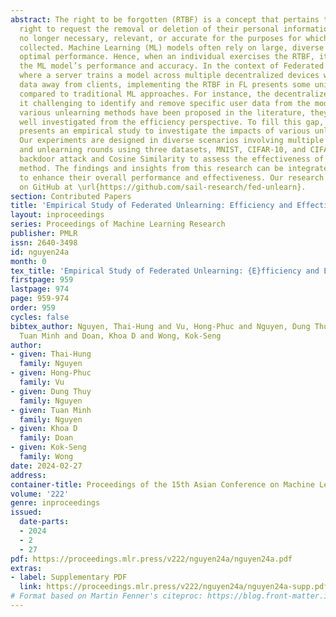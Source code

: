 ```yaml
---
abstract: The right to be forgotten (RTBF) is a concept that pertains to an individual’s
  right to request the removal or deletion of their personal information when it is
  no longer necessary, relevant, or accurate for the purposes for which it was initially
  collected. Machine Learning (ML) models often rely on large, diverse datasets for
  optimal performance. Hence, when an individual exercises the RTBF, it can impact
  the ML model’s performance and accuracy. In the context of Federated Learning (FL),
  where a server trains a model across multiple decentralized devices without moving
  data away from clients, implementing the RTBF in FL presents some unique challenges
  compared to traditional ML approaches. For instance, the decentralized nature makes
  it challenging to identify and remove specific user data from the model. Although
  various unlearning methods have been proposed in the literature, they have not been
  well investigated from the efficiency perspective. To fill this gap, this paper
  presents an empirical study to investigate the impacts of various unlearning methods.
  Our experiments are designed in diverse scenarios involving multiple communication
  and unlearning rounds using three datasets, MNIST, CIFAR-10, and CIFAR-100. We utilize
  backdoor attack and Cosine Similarity to assess the effectiveness of each unlearning
  method. The findings and insights from this research can be integrated into FL systems
  to enhance their overall performance and effectiveness. Our research codes are available
  on GitHub at \url{https://github.com/sail-research/fed-unlearn}.
section: Contributed Papers
title: 'Empirical Study of Federated Unlearning: Efficiency and Effectiveness'
layout: inproceedings
series: Proceedings of Machine Learning Research
publisher: PMLR
issn: 2640-3498
id: nguyen24a
month: 0
tex_title: 'Empirical Study of Federated Unlearning: {E}fficiency and Effectiveness'
firstpage: 959
lastpage: 974
page: 959-974
order: 959
cycles: false
bibtex_author: Nguyen, Thai-Hung and Vu, Hong-Phuc and Nguyen, Dung Thuy and Nguyen,
  Tuan Minh and Doan, Khoa D and Wong, Kok-Seng
author:
- given: Thai-Hung
  family: Nguyen
- given: Hong-Phuc
  family: Vu
- given: Dung Thuy
  family: Nguyen
- given: Tuan Minh
  family: Nguyen
- given: Khoa D
  family: Doan
- given: Kok-Seng
  family: Wong
date: 2024-02-27
address:
container-title: Proceedings of the 15th Asian Conference on Machine Learning
volume: '222'
genre: inproceedings
issued:
  date-parts:
  - 2024
  - 2
  - 27
pdf: https://proceedings.mlr.press/v222/nguyen24a/nguyen24a.pdf
extras:
- label: Supplementary PDF
  link: https://proceedings.mlr.press/v222/nguyen24a/nguyen24a-supp.pdf
# Format based on Martin Fenner's citeproc: https://blog.front-matter.io/posts/citeproc-yaml-for-bibliographies/
---
```

